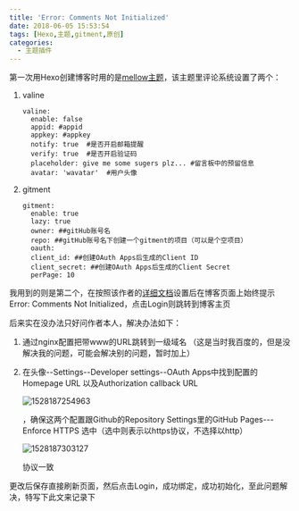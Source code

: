 ```yaml
---
title: 'Error: Comments Not Initialized'
date: 2018-06-05 15:53:54
tags: [Hexo,主题,gitment,原创]
categories: 
  - 主题插件
---
```


第一次用Hexo创建博客时用的是[mellow主题](https://github.com/codefine/hexo-theme-mellow)，该主题里评论系统设置了两个：

1. valine

   ```
   valine:
     enable: false
     appid: #appid
     appkey: #appkey
     notify: true  #是否开启邮箱提醒
     verify: true  #是否开启验证码
     placeholder: give me some sugers plz... #留言板中的预留信息
     avatar: 'wavatar'  #用户头像
   ```

   

2. gitment

   ```
   gitment:
     enable: true
     lazy: true 
     owner: ##gitHub账号名 
     repo: ##gitHub账号名下创建一个gitment的项目（可以是个空项目） 
     oauth: 
     client_id: ##创建OAuth Apps后生成的Client ID
     client_secret: ##创建OAuth Apps后生成的Client Secret
     perPage: 10 
   ```

   

我用到的则是第二个，在按照该作者的[详细文档](https://github.com/codefine/hexo-theme-mellow/wiki/4.-%E5%9F%BA%E4%BA%8Egithub%E7%9A%84%E8%AF%84%E8%AE%BA%E7%B3%BB%E7%BB%9F-gitment)设置后在博客页面上始终提示Error: Comments Not Initialized，点击Login则跳转到博客主页

后来实在没办法只好问作者本人，解决办法如下：

1. 通过nginx配置把带www的URL跳转到一级域名 （这是当时我百度的，但是没解决我的问题，可能会解决别的问题，暂时加上）

2. 在头像--Settings--Developer settings--OAuth Apps中找到配置的Homepage URL 以及Authorization callback URL

    ![1528187254963](1528187254963.png)

   ，确保这两个配置跟Github的Repository Settings里的GitHub Pages---Enforce HTTPS 选中（选中则表示以https协议，不选择以http）

   ![1528187303127](1528187303127.png)

   协议一致

更改后保存直接刷新页面，然后点击Login，成功绑定，成功初始化，至此问题解决，特写下此文来记录下

